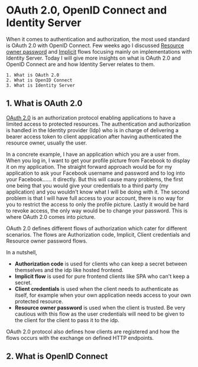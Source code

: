 # OAuth 2.0, OpenID Connect and Identity Server

When it comes to authentication and authorization, the most used standard is OAuth 2.0 with OpenID Connect.
Few weeks ago I discussed [Resource owner password](https://kimsereyblog.blogspot.sg/2017/04/resourceownerpassword-with-identity.html) and [Implicit](https://kimsereyblog.blogspot.sg/2017/09/implicit-flow-with-identity-server-and.html) flows focusing mainly on implementations with Identity Server. Today I will give more insights on what is OAuth 2.0 and OpenID Connect are and how Identity Server relates to them.

```
1. What is OAuth 2.0
2. What is OpenID Connect
3. What is Identity Server
```

## 1. What is OAuth 2.0

[OAuth 2.0](https://tools.ietf.org/html/rfc6749) is an authorization protocol enabling applications to have a limited access to protected resources. The authentication and authorization is handled in the Identity provider (Idp) who is in charge of delivering a bearer access token to client apppication after having authenticated the resource owner, usually the user.

In a concrete example, I have an application which you are a user from. When you log in, I want to get your profile picture from Facebook to display it on my application. The straight forward approach would be for my application to ask your Facebook username and password and to log into your Facebook......
it directly. But this will cause many problems, the first one being that you would give your credentials to a third party (my application) and you wouldn't know what I will be doing with it. The second problem is that I will have full access to your account, there is no way for you to restrict the access to only the profile picture. Lastly it would be hard to revoke access, the only way would be to change your password. 
This is where OAuth 2.0 comes into picture. 

OAuth 2.0 defines different flows of authorization which cater for different scenarios. The flows are Authorization code, Implicit, Client credentials and Resource owner password flows.

In a nutshell,

 - __Authorization code__ is used for clients who can keep a secret between themselves and the idp like hosted frontend.
 - __Implicit flow__ is used for pure frontend clients like SPA who can't keep a secret.
 - __Client credentials__ is used when the client needs to authenticate as itself, for example when your own application needs access to your own protected resource.
 - __Resource owner password__ is used when the client is trusted. Be very cautious with this flow as the user credentials will need to be given to the client for the client to pass it to the idp.

OAuth 2.0 protocol also defines how clients are registered and how the flows occurs with the exchange on defined HTTP endpoints.

## 2. What is OpenID Connect